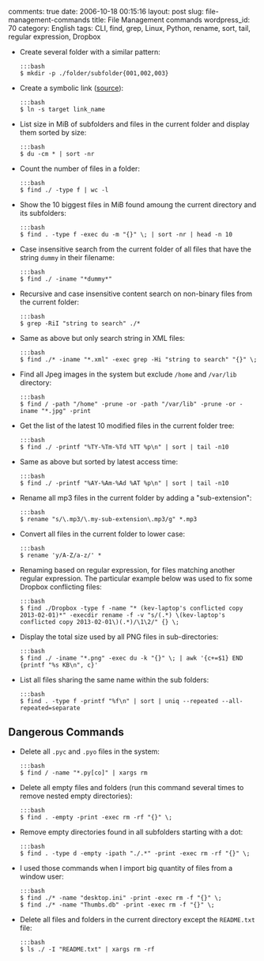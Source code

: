 comments: true
date: 2006-10-18 00:15:16
layout: post
slug: file-management-commands
title: File Management commands
wordpress_id: 70
category: English
tags: CLI, find, grep, Linux, Python, rename, sort, tail, regular expression, Dropbox

  * Create several folder with a similar pattern:

        :::bash
        $ mkdir -p ./folder/subfolder{001,002,003}

  * Create a symbolic link ([source](http://news.ycombinator.com/item?id=1984792)):

        :::bash
        $ ln -s target link_name

  * List size in MiB of subfolders and files in the current folder and display them sorted by size:

        :::bash
        $ du -cm * | sort -nr

  * Count the number of files in a folder:

        :::bash
        $ find ./ -type f | wc -l

  * Show the 10 biggest files in MiB found amoung the current directory and its subfolders:

        :::bash
        $ find . -type f -exec du -m "{}" \; | sort -nr | head -n 10

  * Case insensitive search from the current folder of all files that have the string `dummy` in their filename:

        :::bash
        $ find ./ -iname "*dummy*"

  * Recursive and case insensitive content search on non-binary files from the current folder:

        :::bash
        $ grep -RiI "string to search" ./*

  * Same as above but only search string in XML files:

        :::bash
        $ find ./* -iname "*.xml" -exec grep -Hi "string to search" "{}" \;

  * Find all Jpeg images in the system but exclude `/home` and `/var/lib` directory:

        :::bash
        $ find / -path "/home" -prune -or -path "/var/lib" -prune -or -iname "*.jpg" -print

  * Get the list of the latest 10 modified files in the current folder tree:

        :::bash
        $ find ./ -printf "%TY-%Tm-%Td %TT %p\n" | sort | tail -n10

  * Same as above but sorted by latest access time:

        :::bash
        $ find ./ -printf "%AY-%Am-%Ad %AT %p\n" | sort | tail -n10

  * Rename all mp3 files in the current folder by adding a "sub-extension":

        :::bash
        $ rename "s/\.mp3/\.my-sub-extension\.mp3/g" *.mp3

  * Convert all files in the current folder to lower case:

        :::bash
        $ rename 'y/A-Z/a-z/' *

  * Renaming based on regular expression, for files matching another regular expression. The particular example below was used to fix some Dropbox conflicting files:

        :::bash
        $ find ./Dropbox -type f -name "* (kev-laptop's conflicted copy 2013-02-01)*" -execdir rename -f -v "s/(.*) \(kev-laptop's conflicted copy 2013-02-01\)(.*)/\1\2/" {} \;

  * Display the total size used by all PNG files in sub-directories:

        :::bash
        $ find ./ -iname "*.png" -exec du -k "{}" \; | awk '{c+=$1} END {printf "%s KB\n", c}'

  * List all files sharing the same name within the sub folders:

        :::bash
        $ find . -type f -printf "%f\n" | sort | uniq --repeated --all-repeated=separate

## Dangerous Commands

  * Delete all `.pyc` and `.pyo` files in the system:

        :::bash
        $ find / -name "*.py[co]" | xargs rm

  * Delete all empty files and folders (run this command several times to remove nested empty directories):

        :::bash
        $ find . -empty -print -exec rm -rf "{}" \;

  * Remove empty directories found in all subfolders starting with a dot:

        :::bash
        $ find . -type d -empty -ipath "./.*" -print -exec rm -rf "{}" \;

  * I used those commands when I import big quantity of files from a window user:

        :::bash
        $ find ./* -name "desktop.ini" -print -exec rm -f "{}" \;
        $ find ./* -name "Thumbs.db" -print -exec rm -f "{}" \;

  * Delete all files and folders in the current directory except the `README.txt` file:

        :::bash
        $ ls ./ -I "README.txt" | xargs rm -rf
